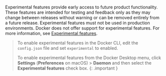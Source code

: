 <!-- This text will be included in the CLI plugin docs that are marked as experimental in Docker Enterprise 3.0 release -->
Experimental features provide early access to future product functionality.
These features are intended for testing and feedback only as they may change
between releases without warning or can be removed entirely from a future
release. Experimental features must not be used in production environments.
Docker does not offer support for experimental features. For more information,
see [Experimental features](https://success.docker.com/article/experimental-features).
>
> To enable experimental features in the Docker CLI, edit the `config.json`
> file and set `experimental` to enabled.
>
> To enable experimental features from the Docker Desktop menu, click
> **Settings** (**Preferences** on macOS) > **Daemon** and then select the
> **Experimental features** check box.
{: .important }
